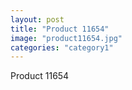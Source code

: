 ```yaml
---
layout: post
title: "Product 11654"
image: "product11654.jpg"
categories: "category1"
---
```

Product 11654
